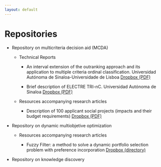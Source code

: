 ```yaml
---
layout: default
---
```


# Repositories


- Repository on multicriteria decision aid (MCDA)

    - Technical Reports

        - An interval extension of the outranking approach and its application to multiple criteria ordinal classification. Universidad Autónoma de Sinaloa-Universidade de Lisboa [Dropbox (PDF)](https://www.dropbox.com/s/zuauaazi9x3vjj0/TRFernandezE17.pdf?dl=0)
        
        - Brief description of ELECTRE TRI-nC. Universidad Autónoma de Sinaloa [Dropbox (PDF)](https://www.dropbox.com/s/rw08id4lqmpdpje/TRFernandezE19.pdf?dl=0)
        
    - Resources accompanying research articles

        - Description of 100 applicant social projects (impacts and their budget requirements) [Dropbox (PDF)](https://www.dropbox.com/s/t80u9kbdcub6jua/Projects%20Description.pdf?dl=0)
        

- Repository on dynamic multiobjetive optimization

    - Resources accompanying research articles

        - Fuzzy Filter: a method to solve a dynamic portfolio selection problem with preference incorporation [Dropbox (directory)](https://www.dropbox.com/sh/o9klxlxr94foe83/AAB7FzLUzqQBTiQpaQfBuL7fa?dl=0)


- Repository on knowledge discovery

